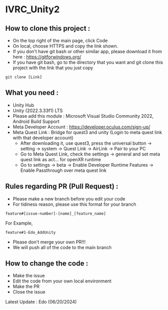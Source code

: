 # IVRC_Unity2

## How to clone this project : 
- On the top right of the main page, click Code
- On local, choose HTTPS and copy the link shown.
- If you don't have git bash or other similar app, please download it from here : https://gitforwindows.org/
- If you have git bash, go to the directory that you want and git clone this project with the link that you just copy
```
git clone [Link]
```

## What you need : 
- Unity Hub
- Unity (2022.3.33f1) LTS
- Please add this module : Microsoft Visual Studio Community 2022, Android Build Support
- Meta Developer Account : https://developer.oculus.com/sign-up/
- Meta Quest Link : Bridge for quest3 and unity (Login to meta quest link with that developer account)
  - After downloading it, use quest3, press the universal button -> setting -> system -> Quest Link -> AirLink -> Pair to your PC
  - Go to Meta Quest Link, check the settings -> general and set meta quest link as act... for openXR runtime
  - Go to settings -> beta -> Enable Developer Runtime Features -> Enable Passthrough over meta quest link

## Rules regarding PR (Pull Request) : 
- Please make a new branch before you edit your code
- For tidiness reason, please use this format for your branch
```
feature#[issue-number]-[name]_[feature_name] 
```
For Example,
```
feature#1-Edo_AddUnity
```
- Please don't merge your own PR!!! 
- We will push all of the code to the main branch

## How to change the code :
- Make the issue
- Edit the code from your own local environment
- Make the PR
- Close the issue

Latest Update : Edo (06/20/2024)

